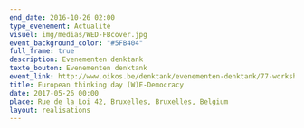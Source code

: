 ```yaml
---
end_date: 2016-10-26 02:00
type_evenement: Actualité
visuel: img/medias/WED-FBcover.jpg
event_background_color: "#5FB404"
full_frame: true
description: Evenementen denktank
texte_bouton: Evenementen denktank
event_link: http://www.oikos.be/denktank/evenementen-denktank/77-workshop-w-e-democracy
title: European thinking day (W)E-Democracy
date: 2017-05-26 00:00
place: Rue de la Loi 42, Bruxelles, Bruxelles, Belgium
layout: realisations
---
```

